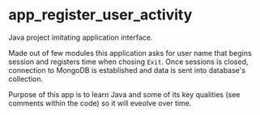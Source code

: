 # app_register_user_activity
Java project imitating application interface.

Made out of few modules this application asks for user name that begins session and registers time when chosing `Exit`.
Once sessions is closed, connection to MongoDB is established and data is sent into database's collection.

Purpose of this app is to learn Java and some of its key qualities (see comments within the code) so it will eveolve over time.
